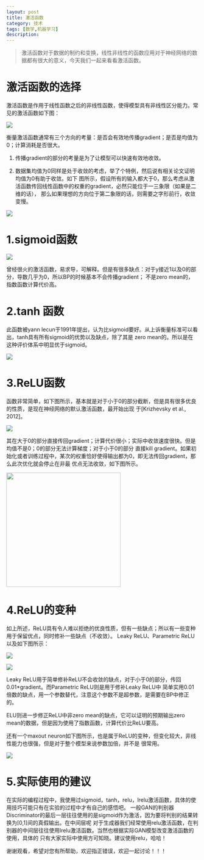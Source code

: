 ```yaml
---
layout: post
title: 激活函数
category: 技术
tags: [数学,机器学习]
description: 
---
```


> 激活函数对于数据的制约和变换，线性非线性的函数应用对于神经网络的数据都有很大的意义，今天我们一起来看看激活函数。

# 激活函数的选择 #

激活函数是作用于线性函数之后的非线性函数，使得模型具有非线性区分能力。常见的激活函数如下图：
  
![](/assets/img/BPNetwork/ActivationFunctions.png)

衡量激活函数通常有三个方向的考量：是否会有效地传播gradient；是否是均值为0；计算消耗是否很大。
 
1. 传播gradient的部分的考量是为了让模型可以快速有效地收敛。 

2. 数据集均值为0同样是处于收敛的考虑，举了个特例，然后说有相关论文证明均值为0有助于收敛。如下
图所示，假设所有的输入都大于0，那么考虑从激活函数传回线性函数中的权重的gradient，必然只能位于一三象限（如果是二维的话），
那么如果理想的方向位于第二象限的话，则需要之字形前行，收敛变慢。

![](/assets/img/BPNetwork/GUD.png)

# 1.sigmoid函数 #

![](/assets/img/BPNetwork/sigmoid.png)

曾经很火的激活函数，易求导，可解释。但是有很多缺点：对于y接近1以及0的部分，导数几乎为0，所以BP的时候基本不会传播gradient；
不是zero mean的，指数函数计算代价高。

# 2.tanh 函数 #

此函数被yann lecun于1991年提出，认为比sigmoid要好。从上诉衡量标准可以看出，tanh具有所有sigmoid的优势以及缺点，除了其是
zero mean的。所以是在这种评价体系中明显优于sigmoid。
 
![](/assets/img/BPNetwork/tanh.png)
 
# 3.ReLU函数 #

函数非常简单，如下图所示，基本就是对于小于0的部分截断，但是具有很多优良的性质，是现在神经网络的默认激活函数，最开始出现
于[Krizhevsky et al., 2012]。
 
![](/assets/img/BPNetwork/Relu.png)
 
其在大于0的部分直接传回gradient；计算代价很小；实际中收敛速度很快。但是均值不是0；0的部分无法计算梯度；对于小于0的部分
直接kill gradient。如果初始化或者训练过程中，某次的权重恰好使得输出都为0，即无法传回gradient，那么此次优化就会停止在非最
优点无法收敛，如下图所示。
 
<img src = '/assets/img/BPNetwork/ARelu.png' height = '300px'>

# 4.ReLU的变种 #

如上所述，ReLU具有令人难以拒绝的优良性质，但有一些缺点；所以有一些变种用于保留优点，同时修补一些缺点（不收敛）。 
Leaky ReLU、Parametric ReLU以及如下图所示：
 
![](/assets/img/BPNetwork/LRelu.png) 

![](/assets/img/BPNetwork/ELU.png)

Leaky ReLU用于简单修补ReLU不会收敛的缺点，对于小于0的部分，传回0.01*gradient。而Parametric ReLU则是用于修补Leaky ReLU中
简单实用0.01倍数的缺点，用一个参数替代，注意这个参数不是超参数，是需要在BP中修正的。 

ELU则进一步修正ReLU中非zero mean的缺点，它可以证明的预期输出zero mean的数据，但是因为使用了指数函数，计算代价比ReLU要高。

还有一个maxout neuron如下图所示，也是属于ReLU的变种，但变化较大，非线性能力也很强，但是对于整个模型来说参数加倍，并不是
很常用。 

![](/assets/img/BPNetwork/MN.png)

# 5.实际使用的建议 #

在实际的编程过程中，我使用过sigmoid，tanh，relu，lrelu激活函数，具体的使用技巧可能只有在实验的过程中才有自己的感悟吧。
一般GAN的判别器Discriminator的最后一层往往使用的是sigmoid作为激活，因为要将判别的结果转换为[0,1]间的真假输出。在中间层呢
对于生成器我们经常使用relu激活函数，在判别器的中间层往往使用lrelu激活函数。当然也根据实际GAN模型改变激活函数的使用，具体的
只有大家实际中使用方可知晓。建议使用relu，哈哈！

谢谢观看，希望对您有所帮助，欢迎指正错误，欢迎一起讨论！！！



